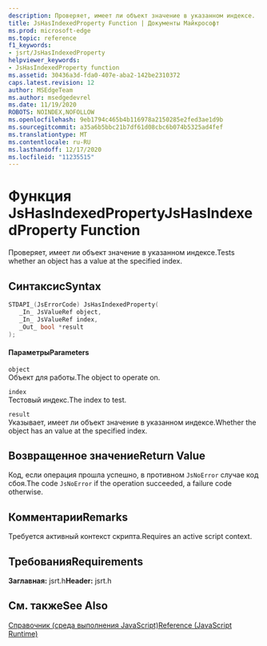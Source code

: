 ```yaml
---
description: Проверяет, имеет ли объект значение в указанном индексе.
title: JsHasIndexedProperty Function | Документы Майкрософт
ms.prod: microsoft-edge
ms.topic: reference
f1_keywords:
- jsrt/JsHasIndexedProperty
helpviewer_keywords:
- JsHasIndexedProperty function
ms.assetid: 30436a3d-fda0-407e-aba2-142be2310372
caps.latest.revision: 12
author: MSEdgeTeam
ms.author: msedgedevrel
ms.date: 11/19/2020
ROBOTS: NOINDEX,NOFOLLOW
ms.openlocfilehash: 9eb1794c465b4b116978a2150285e2fed3ae1d9b
ms.sourcegitcommit: a35a6b5bbc21b7df61d08cbc6b074b5325ad4fef
ms.translationtype: MT
ms.contentlocale: ru-RU
ms.lasthandoff: 12/17/2020
ms.locfileid: "11235515"
---
```

# <span data-ttu-id="f727f-103">Функция JsHasIndexedProperty</span><span class="sxs-lookup"><span data-stu-id="f727f-103">JsHasIndexedProperty Function</span></span>

<span data-ttu-id="f727f-104">Проверяет, имеет ли объект значение в указанном индексе.</span><span class="sxs-lookup"><span data-stu-id="f727f-104">Tests whether an object has a value at the specified index.</span></span>  
  
## <span data-ttu-id="f727f-105">Синтаксис</span><span class="sxs-lookup"><span data-stu-id="f727f-105">Syntax</span></span>  
  
```cpp  
STDAPI_(JsErrorCode) JsHasIndexedProperty(  
   _In_ JsValueRef object,  
   _In_ JsValueRef index,  
   _Out_ bool *result  
);  
```  
  
#### <span data-ttu-id="f727f-106">Параметры</span><span class="sxs-lookup"><span data-stu-id="f727f-106">Parameters</span></span>  
 `object`  
 <span data-ttu-id="f727f-107">Объект для работы.</span><span class="sxs-lookup"><span data-stu-id="f727f-107">The object to operate on.</span></span>  
  
 `index`  
 <span data-ttu-id="f727f-108">Тестовый индекс.</span><span class="sxs-lookup"><span data-stu-id="f727f-108">The index to test.</span></span>  
  
 `result`  
 <span data-ttu-id="f727f-109">Указывает, имеет ли объект значение в указанном индексе.</span><span class="sxs-lookup"><span data-stu-id="f727f-109">Whether the object has an value at the specified index.</span></span>  
  
## <span data-ttu-id="f727f-110">Возвращенное значение</span><span class="sxs-lookup"><span data-stu-id="f727f-110">Return Value</span></span>  
 <span data-ttu-id="f727f-111">Код, если операция прошла успешно, в противном `JsNoError` случае код сбоя.</span><span class="sxs-lookup"><span data-stu-id="f727f-111">The code `JsNoError` if the operation succeeded, a failure code otherwise.</span></span>  
  
## <span data-ttu-id="f727f-112">Комментарии</span><span class="sxs-lookup"><span data-stu-id="f727f-112">Remarks</span></span>  
 <span data-ttu-id="f727f-113">Требуется активный контекст скрипта.</span><span class="sxs-lookup"><span data-stu-id="f727f-113">Requires an active script context.</span></span>  
  
## <span data-ttu-id="f727f-114">Требования</span><span class="sxs-lookup"><span data-stu-id="f727f-114">Requirements</span></span>  
 <span data-ttu-id="f727f-115">**Заглавная:** jsrt.h</span><span class="sxs-lookup"><span data-stu-id="f727f-115">**Header:** jsrt.h</span></span>  
  
## <span data-ttu-id="f727f-116">См. также</span><span class="sxs-lookup"><span data-stu-id="f727f-116">See Also</span></span>  
 [<span data-ttu-id="f727f-117">Справочник (среда выполнения JavaScript)</span><span class="sxs-lookup"><span data-stu-id="f727f-117">Reference (JavaScript Runtime)</span></span>](../chakra-hosting/reference-javascript-runtime.md)
